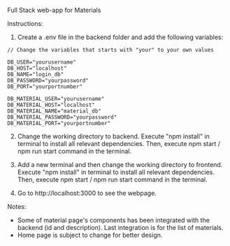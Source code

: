 Full Stack web-app for Materials

Instructions:
1. Create a .env file in the backend folder and add the following variables:
```
// Change the variables that starts with "your" to your own values

DB_USER="yourusername"
DB_HOST="localhost"
DB_NAME="login_db"
DB_PASSWORD="yourpassword"
DB_PORT="yourportnumber"

DB_MATERIAL_USER="yourusername"
DB_MATERIAL_HOST="localhost"
DB_MATERIAL_NAME="material_db"
DB_MATERIAL_PASSWORD="yourpassword"
DB_MATERIAL_PORT="yourportnumber"
```

2. Change the working directory to backend. Execute "npm install" in terminal to install all relevant dependencies. Then, execute npm start / npm run start command in the terminal.

3. Add a new terminal and then change the working directory to frontend. Execute "npm install" in terminal to install all relevant dependencies. Then, execute npm start / npm run start command in the terminal.

4. Go to http://localhost:3000 to see the webpage. 

Notes: 
- Some of material page's components has been integrated with the backend (id and description). Last integration is for the list of materials.
- Home page is subject to change for better design.